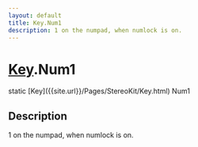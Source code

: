 ```yaml
---
layout: default
title: Key.Num1
description: 1 on the numpad, when numlock is on.
---
```

# [Key]({{site.url}}/Pages/StereoKit/Key.html).Num1

<div class='signature' markdown='1'>
static [Key]({{site.url}}/Pages/StereoKit/Key.html) Num1
</div>

## Description
1 on the numpad, when numlock is on.

